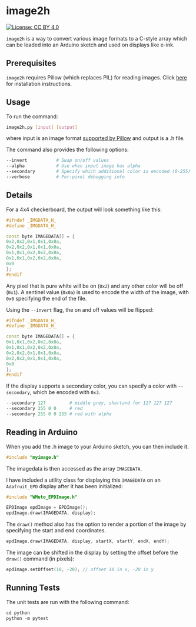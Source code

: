 # image2h

[![License: CC BY 4.0](https://img.shields.io/badge/License-CC%20BY%204.0-lightgrey.svg)](https://creativecommons.org/licenses/by/4.0/)

`image2h` is a way to convert various image formats to a C-style array which can be loaded into an Arduino sketch and used on displays like e-ink.

## Prerequisites

`image2h` requires Pillow (which replaces PIL) for reading images. Click [here](https://pillow.readthedocs.io/en/stable/installation.html#basic-installation) for installation instructions.

## Usage

To run the command:
```bash
image2h.py [input] [output]
```
where input is an image format [supported by Pillow](https://pillow.readthedocs.io/en/stable/handbook/image-file-formats.html) and output is a .h file.

The command also provides the following options:
```bash
--invert           # Swap on/off values 
--alpha            # Use when input image has alpha 
--secondary        # Specify which additional color is encoded (0-255)
--verbose          # Per-pixel debugging info
```

## Details

For a 4x4 checkerboard, the output will look something like this:

```cpp
#ifndef _IMGDATA_H_
#define _IMGDATA_H_

const byte IMAGEDATA[] = {
0x2,0x2,0x1,0x1,0x0a,
0x2,0x2,0x1,0x1,0x0a,
0x1,0x1,0x2,0x2,0x0a,
0x1,0x1,0x2,0x2,0x0a,
0x0
};
#endif
```

Any pixel that is pure white will be on (`0x2`) and any other color will be off (`0x1`). A sentinel value (`0x0a`) is used to encode the width of the image, with `0x0` specifying the end of the file.

Using the `--invert` flag, the on and off values will be flipped:

```cpp
#ifndef _IMGDATA_H_
#define _IMGDATA_H_

const byte IMAGEDATA[] = {
0x1,0x1,0x2,0x2,0x0a,
0x1,0x1,0x2,0x2,0x0a,
0x2,0x2,0x1,0x1,0x0a,
0x2,0x2,0x1,0x1,0x0a,
0x0
};
#endif
```

If the display supports a secondary color, you can specify a color with `--secondary`, which be encoded with  `0x3`.

```python
--secondary 127         # middle grey, shortand for 127 127 127
--secondary 255 0 0     # red
--secondary 255 0 0 255 # red with alpha
```

## Reading in Arduino

When you add the .h image to your Arduino sketch, you can then include it.

```cpp
#include "myimage.h"
```

The imagedata is then accessed as the array `IMAGEDATA`. 

I have included a utility class for displaying this `IMAGEDATA` on an `Adafruit_EPD` display after it has been initialized:

  ```cpp
  #include "WMuto_EPDImage.h"

  EPDImage epdImage = EPDImage();
  epdImage.draw(IMAGEDATA, display);
  ```

  The `draw()` method also has the option to render a portion of the image by specifying the start and end coordinates. 
  ```cpp
  epdImage.draw(IMAGEDATA, display, startX, startY, endX, endY);
  ```

  The image can be shifted in the display by setting the offset before the `draw()` command (in pixels):

  ```cpp
  epdImage.setOffset(10, -20); // offset 10 in x, -20 in y
  ```

  ## Running Tests

  The unit tests are run with the following command:

  ```python
  cd python
  python -m pytest
  ```

